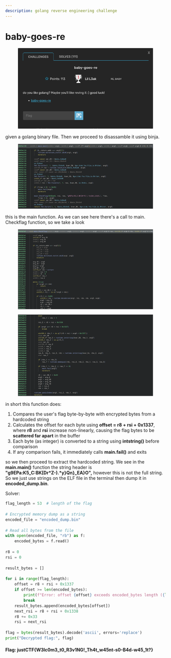 ```yaml
---
description: golang reverse engineering challenge
---
```


# baby-goes-re

<figure><img src="../../.gitbook/assets/image.png" alt=""><figcaption></figcaption></figure>

given a golang binary file. Then we proceed to disassamble it using binja.

<figure><img src="../../.gitbook/assets/image (2).png" alt=""><figcaption></figcaption></figure>

this is the main function. As we can see here there's a call to main. Checkflag function, so we take a look

<figure><img src="../../.gitbook/assets/image (3).png" alt=""><figcaption></figcaption></figure>

<figure><img src="../../.gitbook/assets/image (4).png" alt=""><figcaption></figcaption></figure>

in short this function does:

1. Compares the user's flag byte-by-byte with encrypted bytes from a hardcoded string
2. Calculates the offset for each byte using **offset = r8 + rsi + 0x1337**, where **r8** and **rsi** increase non-linearly, causing the flag bytes to be **scattered far apart** in the buffer
3. Each byte (as integer) is converted to a string using **intstring()** before comparison
4. If any comparison fails, it immediately calls **main.fail()** and exits

so we then proceed to extract the hardcoded string. We see in the **main.main()** function the string header is **"g9EPa:K5\_C:BK\[Dr\*Z-).\*y}Qn}\_EA}O",** however this is not the full string. So we just use strings on the ELF file in the terminal then dump it in **encoded\_dump.bin**.

Solver:

```python
flag_length = 53  # length of the flag

# Encrypted memory dump as a string
encoded_file = "encoded_dump.bin"

# Read all bytes from the file
with open(encoded_file, "rb") as f:
    encoded_bytes = f.read()

r8 = 0
rsi = 0

result_bytes = []

for i in range(flag_length):
    offset = r8 + rsi + 0x1337
    if offset >= len(encoded_bytes):
        print(f"Error: offset {offset} exceeds encoded_bytes length ({len(encoded_bytes)})")
        break
    result_bytes.append(encoded_bytes[offset])
    next_rsi = r8 + rsi + 0x1338
    r8 += 0x33
    rsi = next_rsi

flag = bytes(result_bytes).decode('ascii', errors='replace')
print("Decrypted flag:", flag)
```

#### Flag: justCTF{W3lc0m3\_t0\_R3v1NG!\_Th4t\_w45nt-s0-B4d-w45\_1t?}
